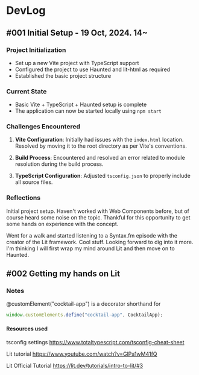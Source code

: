 # DevLog

## #001 Initial Setup - 19 Oct, 2024. 14~

### Project Initialization

- Set up a new Vite project with TypeScript support
- Configured the project to use Haunted and lit-html as required
- Established the basic project structure

### Current State

- Basic Vite + TypeScript + Haunted setup is complete
- The application can now be started locally using `npm start`

### Challenges Encountered

1. **Vite Configuration**: Initially had issues with the `index.html` location. Resolved by moving it to the root directory as per Vite's conventions.

2. **Build Process**: Encountered and resolved an error related to module resolution during the build process.

3. **TypeScript Configuration**: Adjusted `tsconfig.json` to properly include all source files.

### Reflections

Initial project setup. Haven't worked with Web Components before, but of course heard some noise on the topic. Thankful for this opportunity to get some hands on experience with the concept.

Went for a walk and started listening to a Syntax.fm episode with the creator of the Lit framework. Cool stuff. Looking forward to dig into it more. I'm thinking I will first wrap my mind around Lit and then move on to Haunted.

## #002 Getting my hands on Lit

### Notes

@customElement("cocktail-app") is a decorator shorthand for

```typescript
window.customElements.define("cocktail-app", CocktailApp);
```

#### Resources used

tsconfig settings
https://www.totaltypescript.com/tsconfig-cheat-sheet

Lit tutorial
https://www.youtube.com/watch?v=GlPa1wM41fQ

Lit Official Tutorial
https://lit.dev/tutorials/intro-to-lit/#3

